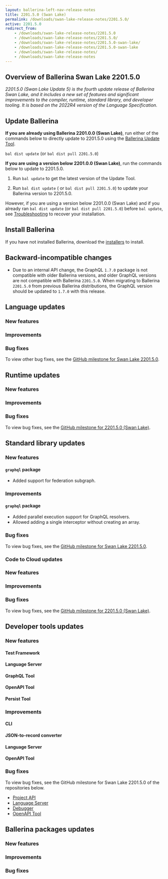 ```yaml
---
layout: ballerina-left-nav-release-notes
title: 2201.5.0 (Swan Lake) 
permalink: /downloads/swan-lake-release-notes/2201.5.0/
active: 2201.5.0
redirect_from: 
    - /downloads/swan-lake-release-notes/2201.5.0
    - /downloads/swan-lake-release-notes/2201.5.0/
    - /downloads/swan-lake-release-notes/2201.5.0-swan-lake/
    - /downloads/swan-lake-release-notes/2201.5.0-swan-lake
    - /downloads/swan-lake-release-notes/
    - /downloads/swan-lake-release-notes
---
```


## Overview of Ballerina Swan Lake 2201.5.0

<em>2201.5.0 (Swan Lake Update 5) is the fourth update release of Ballerina Swan Lake, and it includes a new set of features and significant improvements to the compiler, runtime, standard library, and developer tooling. It is based on the 2022R4 version of the Language Specification.</em> 

## Update Ballerina

**If you are already using Ballerina 2201.0.0 (Swan Lake)**, run either of the commands below to directly update to 2201.5.0 using the [Ballerina Update Tool](/learn/cli-documentation/update-tool/).

`bal dist update` (or `bal dist pull 2201.5.0`)

**If you are using a version below 2201.0.0 (Swan Lake)**, run the commands below to update to 2201.5.0.

1. Run `bal update` to get the latest version of the Update Tool.

2. Run `bal dist update` ( or `bal dist pull 2201.5.0`) to update your Ballerina version to 2201.5.0.

However, if you are using a version below 2201.0.0 (Swan Lake) and if you already ran `bal dist update` (or `bal dist pull 2201.5.0`) before `bal update`, see [Troubleshooting](/downloads/swan-lake-release-notes/swan-lake-2201.0.0#troubleshooting) to recover your installation.

## Install Ballerina

If you have not installed Ballerina, download the [installers](/downloads/#swanlake) to install.

## Backward-incompatible changes

- Due to an internal API change, the GraphQL `1.7.0` package is not compatible with older Ballerina versions, and older GraphQL versions are not compatible with Ballerina `2201.5.0`. When migrating to Ballerina `2201.5.0` from previous Ballerina distributions, the GraphQL version should be updated to `1.7.0` with this release.

## Language updates

### New features

### Improvements

### Bug fixes

To view other bug fixes, see the [GitHub milestone for Swan Lake 2201.5.0](https://github.com/ballerina-platform/ballerina-lang/issues?q=is%3Aissue+label%3ATeam%2FCompilerFE+milestone%3A2201.5.0+is%3Aclosed+label%3AType%2FBug).

## Runtime updates

### New features

### Improvements

### Bug fixes

To view bug fixes, see the [GitHub milestone for 2201.5.0 (Swan Lake)](https://github.com/ballerina-platform/ballerina-lang/issues?q=is%3Aissue+milestone%3A2201.5.0+label%3ATeam%2FjBallerina+label%3AType%2FBug+is%3Aclosed).

## Standard library updates

### New features

#### `graphql` package

- Added support for federation subgraph.

### Improvements

#### `graphql` package

- Added parallel execution support for GraphQL resolvers.
- Allowed adding a single interceptor without creating an array.

### Bug fixes

To view bug fixes, see the [GitHub milestone for Swan Lake 2201.5.0](https://github.com/ballerina-platform/ballerina-standard-library/issues?q=is%3Aclosed+is%3Aissue+milestone%3A%222201.5.0%22+label%3AType%2FBug).

### Code to Cloud updates

### New features

### Improvements

### Bug fixes

To view bug fixes, see the [GitHub milestone for 2201.5.0 (Swan Lake)](https://github.com/ballerina-platform/module-ballerina-c2c/issues?q=is%3Aissue+is%3Aclosed+milestone%3A%22Ballerina+2201.5.0%22+label%3AType%2FBug).

## Developer tools updates

### New features

#### Test Framework

#### Language Server

#### GraphQL Tool

#### OpenAPI Tool

#### Persist Tool

### Improvements

#### CLI

#### JSON-to-record converter

#### Language Server

#### OpenAPI Tool

### Bug fixes

To view bug fixes, see the GitHub milestone for Swan Lake 2201.5.0 of the repositories below.

- [Project API](https://github.com/ballerina-platform/ballerina-lang/issues?q=is%3Aissue+is%3Aclosed+label%3AType%2FBug+milestone%3A2201.5.0+label%3AArea%2FProjectAPI)
- [Language Server](https://github.com/ballerina-platform/ballerina-lang/issues?q=is%3Aissue+label%3ATeam%2FLanguageServer+milestone%3A2201.5.0+is%3Aclosed+label%3AType%2FBug)
- [Debugger](https://github.com/ballerina-platform/ballerina-lang/issues?q=is%3Aissue+milestone%3A2201.5.0+is%3Aclosed+label%3AArea%2FDebugger+label%3AType%2FBug)
- [OpenAPI Tool](https://github.com/ballerina-platform/openapi-tools/issues?q=is%3Aclosed+milestone%3A%22Swan+Lake+2201.5.0+%22+label%3AType%2FBug)

## Ballerina packages updates

### New features

### Improvements

### Bug fixes

